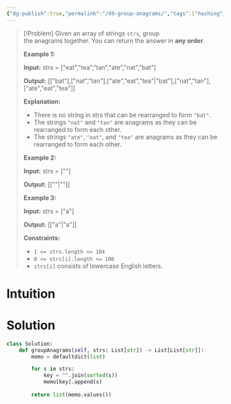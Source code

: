 ```yaml
---
{"dg-publish":true,"permalink":"/49-group-anagrams/","tags":["hashing","array","string"]}
---
```


> [!Problem]
> Given an array of strings `strs`, group the anagrams together. You can return the answer in **any order**.
> 
> **Example 1:**
> 
> **Input:** strs = ["eat","tea","tan","ate","nat","bat"]
> 
> **Output:** [["bat"],["nat","tan"],["ate","eat","tea"\|"bat"],["nat","tan"],["ate","eat","tea"]]
> 
> **Explanation:**
> 
> - There is no string in strs that can be rearranged to form `"bat"`.
> - The strings `"nat"` and `"tan"` are anagrams as they can be rearranged to form each other.
> - The strings `"ate"`, `"eat"`, and `"tea"` are anagrams as they can be rearranged to form each other.
> 
> **Example 2:**
> 
> **Input:** strs = [""]
> 
> **Output:** [[""\|""]]
> 
> **Example 3:**
> 
> **Input:** strs = ["a"]
> 
> **Output:** [["a"\|"a"]]
> 
> **Constraints:**
> 
> - `1 <= strs.length <= 104`
> - `0 <= strs[i].length <= 100`
> - `strs[i]` consists of lowercase English letters.

# Intuition

# Solution
```python
class Solution:
    def groupAnagrams(self, strs: List[str]) -> List[List[str]]:
        memo = defaultdict(list)

        for s in strs:
            key = "".join(sorted(s))
            memo[key].append(s)
        
        return list(memo.values())
```
